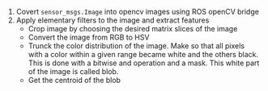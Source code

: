 1. Covert `sensor_msgs.Image` into opencv images using ROS openCV bridge
2. Apply elementary filters to the image and extract features
    - Crop image by choosing the desired matrix slices of the image
    - Convert the image from RGB to HSV
    - Trunck the color distribution of the image. Make so that all pixels with a color within a given range became white and the others black. This is done with a bitwise and operation and a mask. This white part of the image is called blob.
    - Get the centroid of the blob
